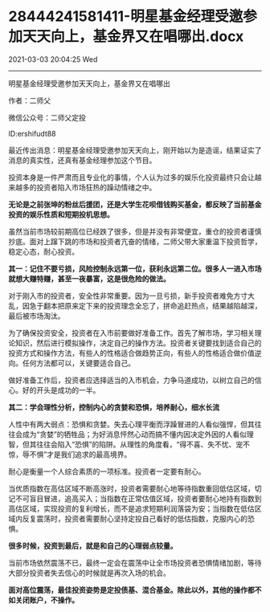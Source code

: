 # 28444241581411-明星基金经理受邀参加天天向上，基金界又在唱哪出.docx

2021-03-03 20:04:25 Wed

----

明星基金经理受邀参加天天向上，基金界又在唱哪出

作者：二师父

微信公众号：二师父定投

ID:ershifudt88

最近传出消息：明星基金经理受邀参加天天向上，刚开始以为是造谣，结果证实了消息的真实性，还真有基金经理参加这个节目。

投资本身是一件严肃而且专业化的事情，个人认为过多的娱乐化投资最终只会让越来越多的投资者陷入市场狂热的躁动情绪之中。

__无论是之前张坤的粉丝后援团，还是大学生花呗借钱购买基金，都反映了当前基金投资的娱乐性质和短期投机思想。__

虽然当前市场较前期高位已经跌了很多，但是并没有非常便宜，重仓的投资者谨慎抄底。面对上蹿下跳的市场和投资者亢奋的情绪，二师父带大家重温下投资哲学，稳定心态，耐心投资。

__其一：记住不要亏损，风险控制永远第一位，获利永远第二位。很多人一进入市场就想大赚特赚，甚至一夜暴富，这是很危险的做法。__

对于刚入市的投资者，安全性非常重要。因为一旦亏损，新手投资者难免方寸大乱，因急于翻本把原来定下来的投资理念全忘了，拼命追赶热点，结果越陷越深，最后被市场淘汰。

为了确保投资安全，投资者在入市前要做好准备工作。首先了解市场，学习相关理论知识，然后进行模拟操作，决定自己的操作方法。投资者关键要找到适合自己的投资方式和操作方法，有些人的性格适合做趋势正向，有些人的性格适合做价值逆向。任何方法都可以，关键要适合自己。

做好准备工作后，投资者应选择适当的入市机会，力争马道成功，以树立自己的信心。好的开头是成功的一半。

__其二：学会理性分析，控制内心的贪婪和恐惧，培养耐心，细水长流__

人性中有两大弱点：恐惧和贪婪。失去心理平衡而浮躁冒进的人看似强悍，但其往往会成为“贪婪”的牺牲品；为好消息怦然心动而搞不懂内因决定外因的人看似理智，但其往往会陷入“恐惧”的陷阱。从理性的角度看，“得不喜、失不忧、宠不惊，辱不惧”才是我们追求的最高境界。

耐心是衡量一个人综合素质的一项标准。投资者一定要有耐心。

当优质指数在高估区域不断高涨时，投资者需要耐心地等待指数重回低估区域，切记不可盲目冒进，追高买入；当指数在正常估值区域，投资者要耐心地持有指数到高估区域，实现投资的复利增长，而不是追求短期利润落袋为安；当指数在低估区域内反复震荡时，投资者需要耐心坚持定投自己看好的低估指数，克服内心的恐惧。

__很多时候，投资到最后，就是和自己的心理弱点较量。__

当前市场依然震荡不已，最终一定会在震荡中让全市场投资者恐惧情绪加剧，等待大部分投资者失去信心的时候就是再次入场的机会。

__面对高位震荡，最佳投资姿势是定投债基、混合基金。除此以外，其他的操作都不如关闭账户，不操作。__

